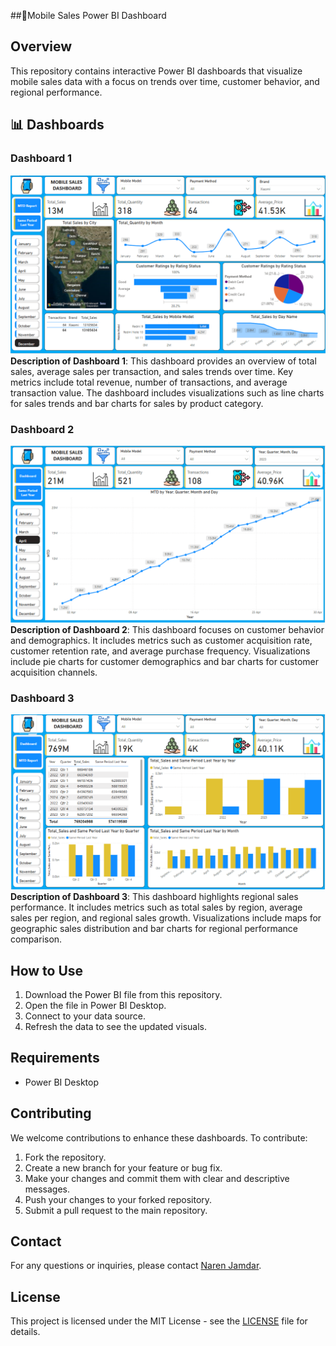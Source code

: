##📱Mobile Sales Power BI Dashboard

## Overview
This repository contains interactive Power BI dashboards that visualize mobile sales data with a focus on trends over time, customer behavior, and regional performance.

## 📊 Dashboards

### Dashboard 1
![Dashboard 1](https://github.com/nar-en57/Mobile-Sales-Power-BI-Dashboard/blob/main/Dashboard%201.png)
**Description of Dashboard 1**: This dashboard provides an overview of total sales, average sales per transaction, and sales trends over time. Key metrics include total revenue, number of transactions, and average transaction value. The dashboard includes visualizations such as line charts for sales trends and bar charts for sales by product category.

### Dashboard 2
![Dashboard 2](https://github.com/nar-en57/Mobile-Sales-Power-BI-Dashboard/blob/main/Dashboard%202.png)
**Description of Dashboard 2**: This dashboard focuses on customer behavior and demographics. It includes metrics such as customer acquisition rate, customer retention rate, and average purchase frequency. Visualizations include pie charts for customer demographics and bar charts for customer acquisition channels.

### Dashboard 3
![Dashboard 3](https://github.com/nar-en57/Mobile-Sales-Power-BI-Dashboard/blob/main/Dashboard%203.png)
**Description of Dashboard 3**: This dashboard highlights regional sales performance. It includes metrics such as total sales by region, average sales per region, and regional sales growth. Visualizations include maps for geographic sales distribution and bar charts for regional performance comparison.

## How to Use
1. Download the Power BI file from this repository.
2. Open the file in Power BI Desktop.
3. Connect to your data source.
4. Refresh the data to see the updated visuals.

## Requirements
- Power BI Desktop

## Contributing
We welcome contributions to enhance these dashboards. To contribute:

1. Fork the repository.
2. Create a new branch for your feature or bug fix.
3. Make your changes and commit them with clear and descriptive messages.
4. Push your changes to your forked repository.
5. Submit a pull request to the main repository.

## Contact
For any questions or inquiries, please contact [Naren Jamdar](mailto:narenjamdar57@gmail.com).

## License
This project is licensed under the MIT License - see the [LICENSE](LICENSE) file for details.
